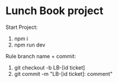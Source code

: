 # Lunch Book project
Start Project:
1. npm i
2. npm run dev

Rule branch name + commit: 
1. git checkout -b LB-[id ticket]
2. git commit -m "LB-[id ticket]: comment"
